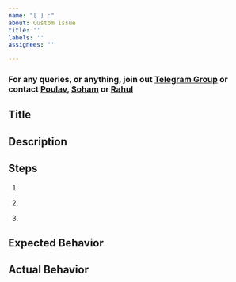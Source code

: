 ```yaml
---
name: "[ ] :"
about: Custom Issue
title: ''
labels: ''
assignees: ''

---
```


### For any queries, or anything, join out [Telegram Group](https://t.me/shogenlabs) or contact [Poulav](https://t.me/impoulav), [Soham](https://t.me/tosoham) or [Rahul](https://t.me/darkdanate)

<!--Enter The Title Below-->
## Title

<!--Enter The Description Below-->
## Description
 

<!--Detailed description of the issue. example: Update the file #[_dir] so that it can solve #[_issue]...-->

## Steps

1. <!--First step example : Fork and Create Branch:-->
<!--Fork the repository and create a new branch using the issue numbe-->
2. <!--[Second step example: Implement Changes:-->
<!--Modify the following section of the code:]-->
3. <!--[Third step example: Run Tests and Commit Changes:-->
<!--Make sure your changes don't break existing functionality and commit with a clear message:]-->
   <!--- [More details if necessary]-->

## Expected Behavior

<!--[What should happen. Example: To keep our workflow smooth, please make sure you follow these guidelines:
-Complete the task within #[specific_day]  days.
-Only submit a PR if you've been assigned to the issue.
-In your PR description, close the issue by writing Close #[issue_id].
-If changes are requested, address them and then update the label back to "review me" once done.
- Test your pull request locally
- Confirm all tests and builds are successful before pushing
Thank you for your contribution ❤]-->

## Actual Behavior

<!--What actually happens.]-->
